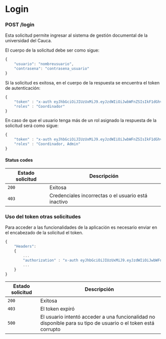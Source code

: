 # Login

### POST /login
Esta solicitud permite ingresar al sistema de gestión documental de la universidad del Cauca.

El cuerpo de la solicitud debe ser como sigue:

```Javascript
{
    "usuario": "nombreusuario",
    "contrasena": "contrasena_usuario"
}
```
Si la solicitud es exitosa, en el cuerpo de la respuesta se encuentra el token de autenticación: 

```Javascript
{
    "token" : "x-auth eyJhbGciOiJIUzUxMiJ9.eyJzdWIiOiJwbWFnZSIsIkF1dGhvcml0aHkiOiJDb29yZGluYWRvciIsImV4cCI6MTU0MTYyNDg1M30.9i0iM4BPc4tpS53L614g_V52Ub6hHitUwvltuGe1KJBxOE6HFBTaUllwpFs-MLklnYHrJ5XkRvLQjBaTEdFcyw",
    "roles" : "Coordinador"
}
```
En caso de que el usuario tenga más de un rol asignado la respuesta de la solicitud será como sigue:

```Javascript
{
    "token" : "x-auth eyJhbGciOiJIUzUxMiJ9.eyJzdWIiOiJwbWFnZSIsIkF1dGhvcml0aHkiOiJDb29yZGluYWRvciIsImV4cCI6MTU0MTYyNDg1M30.9i0iM4BPc4tpS53L614g_V52Ub6hHitUwvltuGe1KJBxOE6HFBTaUllwpFs-MLklnYHrJ5XkRvLQjBaTEdFcyw",
    "roles" : "Coordinador, Admin"
}
```

#### Status codes

|Estado solicitud|Descripción|
|---|---|
|`200`|Exitosa|
|`403`|Credenciales incorrectas o el usuario está inactivo|

### Uso del token otras solicitudes
Para acceder a las funcionalidades de la aplicación es necesario enviar en el encabezado de la solicitud el token.


```Javascript
{
    "Headers":
    {
        ...
        "authorization" : "x-auth eyJhbGciOiJIUzUxMiJ9.eyJzdWIiOiJwbWFnZSIsIkF1dGhvcml0aHkiOiJDb29yZGluYWRvciIsImV4cCI6MTU0MTYyNDg1M30.9i0iM4BPc4tpS53L614g_V52Ub6hHitUwvltuGe1KJBxOE6HFBTaUllwpFs-MLklnYHrJ5XkRvLQjBaTEdFcyw"
        ...
    }
}
```
|Estado solicitud|Descripción|
|---|---|
|`200`|Exitosa|
|`403`|El token expiró|
|`500`|El usuario intentó acceder a una funcionalidad no disponible para su tipo de usuario o el token está  corrupto|